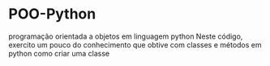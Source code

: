 # POO-Python
programação orientada a objetos em linguagem python
Neste código, exercito um pouco do conhecimento que obtive com classes e métodos em python
como criar uma classe
